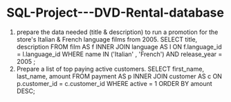 # SQL-Project---DVD-Rental-database

1. prepare the data needed (title & description) to run a promotion for the store's Italian & French language films from 2005.
     SELECT title, description
      FROM film AS f
      INNER JOIN language AS l
      ON f.language_id = l.language_id
      WHERE name IN ('Italian' , 'French')
      AND release_year = 2005 ;
2. Prepare a list of top paying active customers.
     SELECT first_name, last_name, amount
      FROM payment AS p
      INNER JOIN customer AS c
      ON p.customer_id = c.customer_id
      WHERE active = 1
      ORDER BY amount DESC;
